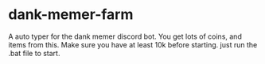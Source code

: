 # dank-memer-farm
A auto typer for the dank memer discord bot. You get lots of coins, and items from this. Make sure you have at least 10k before starting.
just run the .bat file to start.
